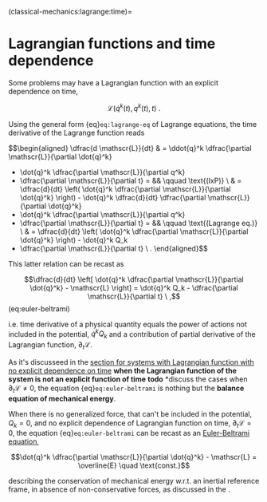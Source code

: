 (classical-mechanics:lagrange:time)=
# Lagrangian functions and time dependence

Some problems may have a Lagrangian function with an explicit dependence on time,

$$\mathscr{L}(\dot{q}^k(t),q^k(t),t) \ .$$

Using the general form {eq}`eq:lagrange-eq` of Lagrange equations, the time derivative of the Lagrange function reads

$$\begin{aligned}
\dfrac{d \mathscr{L}}{dt}
 & =
  \ddot{q}^k \dfrac{\partial \mathscr{L}}{\partial \dot{q}^k}
 + \dot{q}^k \dfrac{\partial \mathscr{L}}{\partial       q^k}
 + \dfrac{\partial \mathscr{L}}{\partial  t} = && \qquad \text{(IxP)} \\
 & = \dfrac{d}{dt} \left( \dot{q}^k \dfrac{\partial \mathscr{L}}{\partial \dot{q}^k} \right) - \dot{q}^k \dfrac{d}{dt} \dfrac{\partial \mathscr{L}}{\partial \dot{q}^k}
 + \dot{q}^k \dfrac{\partial \mathscr{L}}{\partial       q^k}
 + \dfrac{\partial \mathscr{L}}{\partial  t} = && \qquad \text{(Lagrange eq.)} \\
 & = \dfrac{d}{dt} \left( \dot{q}^k \dfrac{\partial \mathscr{L}}{\partial \dot{q}^k} \right) - \dot{q}^k Q_k
 + \dfrac{\partial \mathscr{L}}{\partial  t} \ .
\end{aligned}$$

This latter relation can be recast as

$$\dfrac{d}{dt} \left[ \dot{q}^k \dfrac{\partial \mathscr{L}}{\partial \dot{q}^k} - \mathscr{L} \right] = \dot{q}^k Q_k - \dfrac{\partial \mathscr{L}}{\partial t} \ ,$$ (eq:euler-beltrami)

i.e. time derivative of a physical quantity equals the power of actions not included in the potential, $\dot{q}^k Q_k$ and a contribution of partial derivative of the Lagrangian function, $\partial_t \mathscr{L}$.

As it's discusseed in the [section for systems with Lagrangian function with no explicit dependence on time](classical-mechanics:lagrange:time:independent)  **when the Lagrangian function of the system is not an explicit function of time** **todo** *discuss the cases when $\partial_t \mathscr{L} \ne 0$, the equation {eq}`eq:euler-beltrami` is nothing but the **balance equation of mechanical energy**. 

When there is no generalized force, that can't be included in the potential, $Q_k  = 0$, and no explicit dependence of Lagrangian function on time, $\partial_t \mathscr{L} = 0$, the equation {eq}`eq:euler-beltrami` can be recast as an [Euler-Beltrami equation](https://basics2022.github.io/bbooks-math-miscellanea/ch/calculus-variations/intro.html#euler-beltrami-equation),

$$\dot{q}^k \dfrac{\partial \mathscr{L}}{\partial \dot{q}^k} - \mathscr{L} = \overline{E} \quad \text{const.}$$

describing the conservation of mechanical energy w.r.t. an inertial reference frame, in absence of non-conservative forces, as discussed in the .


